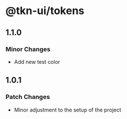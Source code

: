 # @tkn-ui/tokens

## 1.1.0

### Minor Changes

- Add new test color

## 1.0.1

### Patch Changes

- Minor adjustment to the setup of the project
